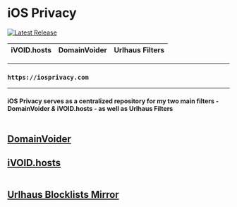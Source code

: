# iOS Privacy

[![Latest Release](https://gitlab.com/iosprivacy/cdn/-/badges/release.svg)](https://gitlab.com/iosprivacy/cdn/-/releases)

| iVOID.hosts | DomainVoider | Urlhaus Filters |
---------|---------|---------|
***
### **`https://iosprivacy.com`**
***
#### iOS Privacy serves as a centralized repository for my two main filters - **DomainVoider** *&* **iVOID.hosts** - as well as **Urlhaus Filters**

| | | | | | |
|-|-|-|-|-|-|

## **[DomainVoider](https://iosprivacy.com/domainvoider)**
## **[iVOID.hosts](https://iosprivacy.com/ivoid)**

| | | | | | |
|-|-|-|-|-|-|

## [Urlhaus Blocklists Mirror](https://iosprivacy.com/mirror)
